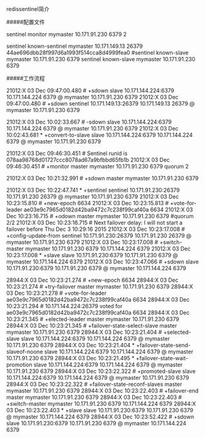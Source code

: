 


redissentinel简介

#####配置文件

sentinel monitor mymaster 10.171.91.230 6379 2

sentinel known-sentinel mymaster 10.171.149.13 26379 44ae696dbb28f997d6a1993f514cca8d4999fea0
#sentinel known-slave mymaster 10.171.91.230 6379
sentinel known-slave mymaster 10.171.91.230 6379

#####工作流程

21012:X 03 Dec 09:47:00.480 # +sdown slave 10.171.144.224:6379 10.171.144.224 6379 @ mymaster 10.171.91.230 6379
21012:X 03 Dec 09:47:00.480 # +sdown sentinel 10.171.149.13:26379 10.171.149.13 26379 @ mymaster 10.171.91.230 6379

21012:X 03 Dec 10:02:33.667 # -sdown slave 10.171.144.224:6379 10.171.144.224 6379 @ mymaster 10.171.91.230 6379
21012:X 03 Dec 10:02:43.681 * +convert-to-slave slave 10.171.144.224:6379 10.171.144.224 6379 @ mymaster 10.171.91.230 6379

21012:X 03 Dec 09:46:30.451 # Sentinel runid is 078aa98768d01727ccc8078ad67a9bfbbd65fb1b
21012:X 03 Dec 09:46:30.451 # +monitor master mymaster 10.171.91.230 6379 quorum 2

21012:X 03 Dec 10:21:32.991 # +sdown master mymaster 10.171.91.230 6379

21012:X 03 Dec 10:22:47.741 * +sentinel sentinel 10.171.91.230:26379 10.171.91.230 26379 @ mymaster 10.171.91.230 6379
21012:X 03 Dec 10:23:15.810 # +new-epoch 6634
21012:X 03 Dec 10:23:15.813 # +vote-for-leader ae03e9c7965d0182d42ba9472c7c238f99caf40a 6634
21012:X 03 Dec 10:23:16.715 # +odown master mymaster 10.171.91.230 6379 #quorum 2/2
21012:X 03 Dec 10:23:16.715 # Next failover delay: I will not start a failover before Thu Dec  3 10:29:16 2015
21012:X 03 Dec 10:23:17.008 # +config-update-from sentinel 10.171.91.230:26379 10.171.91.230 26379 @ mymaster 10.171.91.230 6379
21012:X 03 Dec 10:23:17.008 # +switch-master mymaster 10.171.91.230 6379 10.171.144.224 6379
21012:X 03 Dec 10:23:17.008 * +slave slave 10.171.91.230:6379 10.171.91.230 6379 @ mymaster 10.171.144.224 6379
21012:X 03 Dec 10:23:47.066 # +sdown slave 10.171.91.230:6379 10.171.91.230 6379 @ mymaster 10.171.144.224 6379

28944:X 03 Dec 10:23:21.274 # +new-epoch 6634
28944:X 03 Dec 10:23:21.274 # +try-failover master mymaster 10.171.91.230 6379
28944:X 03 Dec 10:23:21.278 # +vote-for-leader ae03e9c7965d0182d42ba9472c7c238f99caf40a 6634
28944:X 03 Dec 10:23:21.294 # 10.171.144.224:26379 voted for ae03e9c7965d0182d42ba9472c7c238f99caf40a 6634
28944:X 03 Dec 10:23:21.345 # +elected-leader master mymaster 10.171.91.230 6379
28944:X 03 Dec 10:23:21.345 # +failover-state-select-slave master mymaster 10.171.91.230 6379
28944:X 03 Dec 10:23:21.404 # +selected-slave slave 10.171.144.224:6379 10.171.144.224 6379 @ mymaster 10.171.91.230 6379
28944:X 03 Dec 10:23:21.404 * +failover-state-send-slaveof-noone slave 10.171.144.224:6379 10.171.144.224 6379 @ mymaster 10.171.91.230 6379
28944:X 03 Dec 10:23:21.495 * +failover-state-wait-promotion slave 10.171.144.224:6379 10.171.144.224 6379 @ mymaster 10.171.91.230 6379
28944:X 03 Dec 10:23:22.322 # +promoted-slave slave 10.171.144.224:6379 10.171.144.224 6379 @ mymaster 10.171.91.230 6379
28944:X 03 Dec 10:23:22.322 # +failover-state-reconf-slaves master mymaster 10.171.91.230 6379
28944:X 03 Dec 10:23:22.403 # +failover-end master mymaster 10.171.91.230 6379
28944:X 03 Dec 10:23:22.403 # +switch-master mymaster 10.171.91.230 6379 10.171.144.224 6379
28944:X 03 Dec 10:23:22.403 * +slave slave 10.171.91.230:6379 10.171.91.230 6379 @ mymaster 10.171.144.224 6379
28944:X 03 Dec 10:23:52.422 # +sdown slave 10.171.91.230:6379 10.171.91.230 6379 @ mymaster 10.171.144.224 6379
